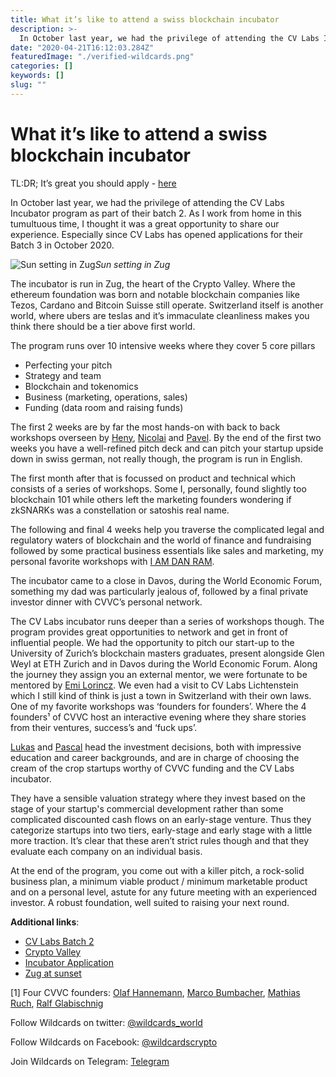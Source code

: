 ```yaml
---
title: What it’s like to attend a swiss blockchain incubator
description: >-
  In October last year, we had the privilege of attending the CV Labs Incubator program as part of their batch 2
date: "2020-04-21T16:12:03.284Z"
featuredImage: "./verified-wildcards.png"
categories: []
keywords: []
slug: ""
---
```


# What it’s like to attend a swiss blockchain incubator

TL:DR; It’s great you should apply - [here](https://www.f6s.com/cvincubation/about)

In October last year, we had the privilege of attending the CV Labs Incubator program as part of their batch 2. As I work from home in this tumultuous time, I thought it was a great opportunity to share our experience. Especially since CV Labs has opened applications for their Batch 3 in October 2020.

![Sun setting in Zug](https://cdn-images-1.medium.com/max/2000/1*fPVMI3wC8GEDyTbb1lYC0g.png)_Sun setting in Zug_

The incubator is run in Zug, the heart of the Crypto Valley. Where the ethereum foundation was born and notable blockchain companies like Tezos, Cardano and Bitcoin Suisse still operate. Switzerland itself is another world, where ubers are teslas and it’s immaculate cleanliness makes you think there should be a tier above first world.

The program runs over 10 intensive weeks where they cover 5 core pillars

- Perfecting your pitch
- Strategy and team
- Blockchain and tokenomics
- Business (marketing, operations, sales)
- Funding (data room and raising funds)

The first 2 weeks are by far the most hands-on with back to back workshops overseen by [Heny](https://www.linkedin.com/in/henar-acebes/), [Nicolai](https://www.linkedin.com/in/nicolai-reinbold-30aa1995/) and [Pavel](https://www.linkedin.com/in/pavel-jakovlev-mba/). By the end of the first two weeks you have a well-refined pitch deck and can pitch your startup upside down in swiss german, not really though, the program is run in English.

The first month after that is focussed on product and technical which consists of a series of workshops. Some I, personally, found slightly too blockchain 101 while others left the marketing founders wondering if zkSNARKs was a constellation or satoshis real name.

The following and final 4 weeks help you traverse the complicated legal and regulatory waters of blockchain and the world of finance and fundraising followed by some practical business essentials like sales and marketing, my personal favorite workshops with [I AM DAN RAM](https://www.linkedin.com/in/iamdanram/).

The incubator came to a close in Davos, during the World Economic Forum, something my dad was particularly jealous of, followed by a final private investor dinner with CVVC’s personal network.

The CV Labs incubator runs deeper than a series of workshops though. The program provides great opportunities to network and get in front of influential people. We had the opportunity to pitch our start-up to the University of Zurich’s blockchain masters graduates, present alongside Glen Weyl at ETH Zurich and in Davos during the World Economic Forum. Along the journey they assign you an external mentor, we were fortunate to be mentored by [Emi Lorincz](https://www.linkedin.com/in/emilorincz/). We even had a visit to CV Labs Lichtenstein which I still kind of think is just a town in Switzerland with their own laws. One of my favorite workshops was ‘founders for founders’. Where the 4 founders¹ of CVVC host an interactive evening where they share stories from their ventures, success’s and ‘fuck ups’.

[Lukas](https://www.linkedin.com/in/lukasetter/) and [Pascal](https://www.linkedin.com/in/pascal-neupert-71921537/) head the investment decisions, both with impressive education and career backgrounds, and are in charge of choosing the cream of the crop startups worthy of CVVC funding and the CV Labs incubator.

They have a sensible valuation strategy where they invest based on the stage of your startup's commercial development rather than some complicated discounted cash flows on an early-stage venture. Thus they categorize startups into two tiers, early-stage and early stage with a little more traction. It’s clear that these aren’t strict rules though and that they evaluate each company on an individual basis.

At the end of the program, you come out with a killer pitch, a rock-solid business plan, a minimum viable product / minimum marketable product and on a personal level, astute for any future meeting with an experienced investor. A robust foundation, well suited to raising your next round.

**Additional links**:

- [CV Labs Batch 2 ](https://medium.com/cv-vc/kicking-off-cv-labs-incubation-batch-5f4f6c816fad)
- [Crypto Valley](https://breakermag.com/switzerlands-crypto-valley-birthed-ethereum-and-never-lost-its-cool/)
- [Incubator Application](https://www.f6s.com/cvincubation/about)
- [Zug at sunset](https://youtu.be/QfhlIUmk_4Q)

[1] Four CVVC founders: [Olaf Hannemann](https://www.linkedin.com/in/olaf-hannemann-360588/), [Marco Bumbacher](https://www.linkedin.com/in/marcobumbacher/), [Mathias Ruch](https://www.linkedin.com/in/mathiasruch/), [Ralf Glabischnig](https://www.linkedin.com/in/ralfglabischnig)

Follow Wildcards on twitter: [@wildcards_world](https://twitter.com/wildcards_world)

Follow Wildcards on Facebook: [@wildcardscrypto](https://www.facebook.com/wildcardscrypto)

Join Wildcards on Telegram: [Telegram](https://t.me/wildcardsworld)
